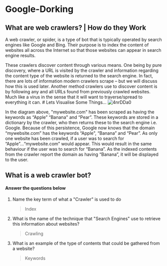 
# Google-Dorking
## What are web crawlers? | How do they Work 

A web crawler, or spider, is a type of bot that is typically operated by search engines like Google and Bing. Their purpose is to index the content of websites all across the Internet so that those websites can appear in search engine results.

These crawlers discover content through various means. One being by pure discovery, where a URL is visited by the crawler and information regarding the content type of the website is returned to the search engine. In fact, there are lots of information modern crawlers scrape – but we will discuss how this is used later. Another method crawlers use to discover content is by following any and all URLs found from previously crawled websites. Much like a virus in the sense that it will want to traverse/spread to everything it can.
                                    # Lets Visualise Some Things...
![4nrDDa0](https://user-images.githubusercontent.com/73302708/132658637-65ab27d3-63cf-465a-955c-ab4dde46f973.png)

In the diagram above, "mywebsite.com" has been scraped as having the keywords as “Apple” “Banana" and “Pear”. These keywords are stored in a dictionary by the crawler, who then returns these to the search engine i.e. Google. Because of this persistence, Google now knows that the domain “mywebsite.com” has the keywords “Apple", “Banana” and “Pear”. As only one website has been crawled, if a user was to search for “Apple”...“mywebsite.com” would appear. This would result in the same behaviour if the user was to search for “Banana”. As the indexed contents from the crawler report the domain as having “Banana”, it will be displayed to the user.

## What is a web crawler bot?

#### Answer the questions below

1. Name the key term of what a "Crawler" is used to do
    > Index
2. What is the name of the technique that "Search Engines" use to retrieve this information about websites?
    > Crawling
3. What is an example of the type of contents that could be gathered from a website?
    > Keywords    
